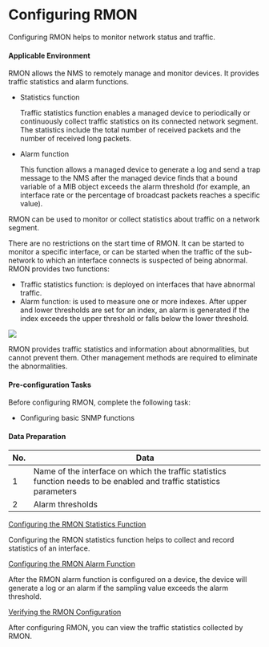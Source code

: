 Configuring RMON
================

Configuring RMON helps to monitor network status and traffic.

#### Applicable Environment

RMON allows the NMS to remotely manage and monitor devices. It provides traffic statistics and alarm functions.

* Statistics function
  
  Traffic statistics function enables a managed device to periodically or continuously collect traffic statistics on its connected network segment. The statistics include the total number of received packets and the number of received long packets.
* Alarm function
  
  This function allows a managed device to generate a log and send a trap message to the NMS after the managed device finds that a bound variable of a MIB object exceeds the alarm threshold (for example, an interface rate or the percentage of broadcast packets reaches a specific value).

RMON can be used to monitor or collect statistics about traffic on a network segment.

There are no restrictions on the start time of RMON. It can be started to monitor a specific interface, or can be started when the traffic of the sub-network to which an interface connects is suspected of being abnormal. RMON provides two functions:

* Traffic statistics function: is deployed on interfaces that have abnormal traffic.
* Alarm function: is used to measure one or more indexes. After upper and lower thresholds are set for an index, an alarm is generated if the index exceeds the upper threshold or falls below the lower threshold.

![](../../../../public_sys-resources/note_3.0-en-us.png) 

RMON provides traffic statistics and information about abnormalities, but cannot prevent them. Other management methods are required to eliminate the abnormalities.



#### Pre-configuration Tasks

Before configuring RMON, complete the following task:

* Configuring basic SNMP functions

#### Data Preparation

| No. | Data |
| --- | --- |
| 1 | Name of the interface on which the traffic statistics function needs to be enabled and traffic statistics parameters |
| 2 | Alarm thresholds |



[Configuring the RMON Statistics Function](../../../../software/nev8r10_vrpv8r16/user/vrp/dc_vrp_rmon_cfg_0006.html)

Configuring the RMON statistics function helps to collect and record statistics of an interface.

[Configuring the RMON Alarm Function](../../../../software/nev8r10_vrpv8r16/user/vrp/dc_vrp_rmon_cfg_0007.html)

After the RMON alarm function is configured on a device, the device will generate a log or an alarm if the sampling value exceeds the alarm threshold.

[Verifying the RMON Configuration](../../../../software/nev8r10_vrpv8r16/user/vrp/dc_vrp_rmon_cfg_0008.html)

After configuring RMON, you can view the traffic statistics collected by RMON.